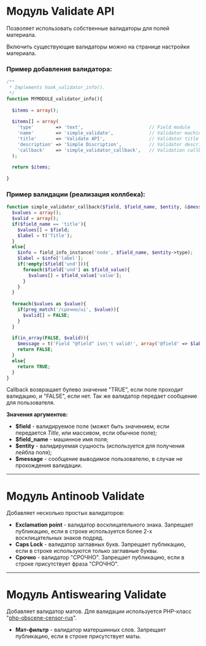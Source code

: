 # Модуль Validate API

Позволяет использовать собственные валидаторы для полей материала.

Включить существующие валидаторы можно на странице настройки материала.

### Пример добавления валидатора: 

```php
/**
 * Implements hook_validator_info().
 */
function MYMODULE_validator_info(){
  
  $items = array();
  
  $items[] = array(
    'type'        => 'text',                        // Field module
    'name'        => 'simple_validate',             // Validator machine name
    'title'       => 'Validate API',                // Validator title
    'description' => 'Simple Discription',          // Validator description
    'callback'    => 'simple_validator_callback',   // Validation callback
  );
  
  return $items;
  
}
```

### Пример валидации (реализация коллбека): 

```php
function simple_validator_callback($field, $field_name, $entity, &$message){
  $values = array();
  $valid = array();
  if($field_name == 'title'){
    $values[] = $field;
    $label = t('Title');
  }
  else{
    $info = field_info_instance('node', $field_name, $entity->type);
    $label = $info['label'];
    if(!empty($field['und'])){
      foreach($field['und'] as $field_value){
        $values[] = $field_value['value'];
      }
    }
  }
  
  foreach($values as $value){
    if(preg_match('/срочно/ui', $value)){
      $valid[] = FALSE;
    }
  }
  
  if(in_array(FALSE, $valid)){
    $message = t('Field "@field" isn\'t valid!', array('@field' => $label));
    return FALSE;
  }
  else{
    return TRUE;
  }
}
```

Callback возвращает булево значение "TRUE", если поле проходит валидацию, и "FALSE", если нет. Так же валидатор передает сообщение для пользователя.

**Значения аргументов:**

- **$field** - валидируемое поле (может быть значением, если передается *Title*, или массивом, если обычное поле);
- **$field_name** - машинное имя поля;
- **$entity** - валидируемая сущность (используется для получения лейбла поля);
- **$message** - сообщение выводимое пользователю, в случае не прохождения валидации.

________________

# Модуль Antinoob Validate


Добавляет несколько простых валидаторов: 

- **Exclamation point** - валидатор восклицательного знака. Запрещает публикацию, если в строке используется более 2-х восклицательных знаков подряд.
- **Caps Lock** - валидатор заглавных букв. Запрещает публикацию, если в строке используются только заглавные буквы.
- **Срочно** - валидатор "СРОЧНО". Запрещает публикацию, если в строке присутствует фраза "СРОЧНО".

________________

# Модуль Antiswearing Validate

Добавляет валидатор матов. Для валидации используется PHP-класс "[php-obscene-censor-rus](https://github.com/vearutop/php-obscene-censor-rus)".

- **Мат-фильтр** - валидатор матершинных слов. Запрещает публикацию, если в строке присутствует маты.
